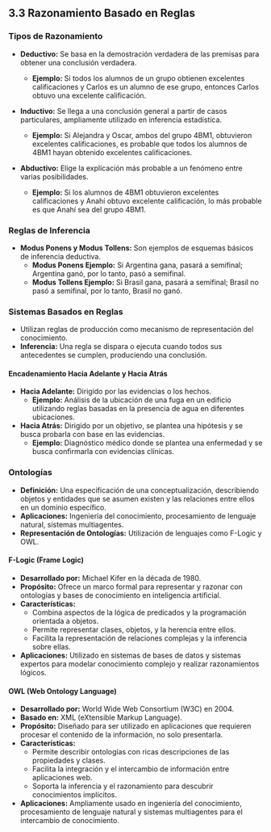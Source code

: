 ## 3.3 Razonamiento Basado en Reglas

### Tipos de Razonamiento

- **Deductivo:** Se basa en la demostración verdadera de las premisas para obtener una conclusión verdadera.
  - **Ejemplo:** Si todos los alumnos de un grupo obtienen excelentes calificaciones y Carlos es un alumno de ese grupo, entonces Carlos obtuvo una excelente calificación.

- **Inductivo:** Se llega a una conclusión general a partir de casos particulares, ampliamente utilizado en inferencia estadística.
  - **Ejemplo:** Si Alejandra y Oscar, ambos del grupo 4BM1, obtuvieron excelentes calificaciones, es probable que todos los alumnos de 4BM1 hayan obtenido excelentes calificaciones.

- **Abductivo:** Elige la explicación más probable a un fenómeno entre varias posibilidades.
  - **Ejemplo:** Si los alumnos de 4BM1 obtuvieron excelentes calificaciones y Anahí obtuvo excelente calificación, lo más probable es que Anahí sea del grupo 4BM1.

### Reglas de Inferencia

- **Modus Ponens y Modus Tollens:** Son ejemplos de esquemas básicos de inferencia deductiva.
  - **Modus Ponens Ejemplo:** Si Argentina gana, pasará a semifinal; Argentina ganó, por lo tanto, pasó a semifinal.
  - **Modus Tollens Ejemplo:** Si Brasil gana, pasará a semifinal; Brasil no pasó a semifinal, por lo tanto, Brasil no ganó.

### Sistemas Basados en Reglas

- Utilizan reglas de producción como mecanismo de representación del conocimiento.
- **Inferencia:** Una regla se dispara o ejecuta cuando todos sus antecedentes se cumplen, produciendo una conclusión.

#### Encadenamiento Hacia Adelante y Hacia Atrás

- **Hacia Adelante:** Dirigido por las evidencias o los hechos.
  - **Ejemplo:** Análisis de la ubicación de una fuga en un edificio utilizando reglas basadas en la presencia de agua en diferentes ubicaciones.
- **Hacia Atrás:** Dirigido por un objetivo, se plantea una hipótesis y se busca probarla con base en las evidencias.
  - **Ejemplo:** Diagnóstico médico donde se plantea una enfermedad y se busca confirmarla con evidencias clínicas.

### Ontologías

- **Definición:** Una especificación de una conceptualización, describiendo objetos y entidades que se asumen existen y las relaciones entre ellos en un dominio específico.
- **Aplicaciones:** Ingeniería del conocimiento, procesamiento de lenguaje natural, sistemas multiagentes.
- **Representación de Ontologías:** Utilización de lenguajes como F-Logic y OWL.

#### F-Logic (Frame Logic)

- **Desarrollado por:** Michael Kifer en la década de 1980.
- **Propósito:** Ofrece un marco formal para representar y razonar con ontologías y bases de conocimiento en inteligencia artificial.
- **Características:**
  - Combina aspectos de la lógica de predicados y la programación orientada a objetos.
  - Permite representar clases, objetos, y la herencia entre ellos.
  - Facilita la representación de relaciones complejas y la inferencia sobre ellas.
- **Aplicaciones:** Utilizado en sistemas de bases de datos y sistemas expertos para modelar conocimiento complejo y realizar razonamientos lógicos.

#### OWL (Web Ontology Language)

- **Desarrollado por:** World Wide Web Consortium (W3C) en 2004.
- **Basado en:** XML (eXtensible Markup Language).
- **Propósito:** Diseñado para ser utilizado en aplicaciones que requieren procesar el contenido de la información, no solo presentarla.
- **Características:**
  - Permite describir ontologías con ricas descripciones de las propiedades y clases.
  - Facilita la integración y el intercambio de información entre aplicaciones web.
  - Soporta la inferencia y el razonamiento para descubrir conocimientos implícitos.
- **Aplicaciones:** Ampliamente usado en ingeniería del conocimiento, procesamiento de lenguaje natural y sistemas multiagentes para el intercambio de conocimiento.

